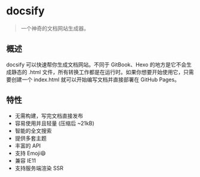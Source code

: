 # docsify

>一个神奇的文档网站生成器。

## 概述
docsify 可以快速帮你生成文档网站。不同于 GitBook、Hexo 的地方是它不会生成静态的 .html 文件，所有转换工作都是在运行时。如果你想要开始使用它，只需要创建一个 index.html 就可以开始编写文档并直接部署在 GitHub Pages。

## 特性

* 无需构建，写完文档直接发布
* 容易使用并且轻量 (压缩后 ~21kB)
* 智能的全文搜索
* 提供多套主题
* 丰富的 API
* 支持 Emoji😄
* 兼容 IE11
* 支持服务端渲染 SSR